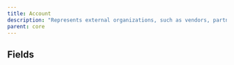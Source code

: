 ```yaml
---
title: Account
description: "Represents external organizations, such as vendors, partners, or agencies, that interact with the government. Stores key organizational information for relationship management."
parent: core
---
```


## Fields

